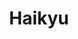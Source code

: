 ---
layout: lecteur.njk
tags : haikyu

title : Haikyu
episode : 07
saison : 4
iframe :
cc :  VostFr
    
---